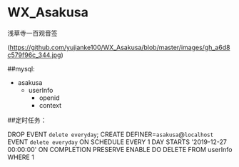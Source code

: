 # WX_Asakusa
浅草寺一百观音签

(https://github.com/yujianke100/WX_Asakusa/blob/master/images/gh_a6d8c579f96c_344.jpg)

##mysql:
* asakusa
  * userInfo
    * openid
    * context
    
##定时任务：

DROP EVENT `delete everyday`; CREATE DEFINER=`asakusa`@`localhost` EVENT `delete everyday` ON SCHEDULE EVERY 1 DAY STARTS '2019-12-27 00:00:00' ON COMPLETION PRESERVE ENABLE DO DELETE FROM userInfo WHERE 1
